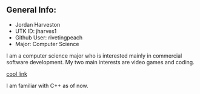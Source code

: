 ## General Info:

* Jordan Harveston
* UTK ID: jharves1
* Github User: rivetingpeach
* Major: Computer Science

I am a computer science major who is interested mainly in commercial software development.
My two main interests are video games and coding.

[cool link](https://google.com)

I am familiar with C++ as of now.






